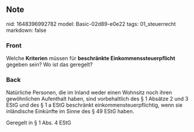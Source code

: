 ## Note
nid: 1648396992782
model: Basic-02d89-e0e22
tags: 01_steuerrecht
markdown: false

### Front
Welche <b>Kriterien</b> müssen für <b>beschränkte
Einkommenssteuerpflicht</b> gegeben sein? Wo ist das geregelt?

### Back
Natürliche Personen, die im Inland weder einen Wohnsitz noch ihren gewöhnlichen Aufenthalt haben, sind vorbehaltlich des § 1 Absätze 2 und 3 EStG und des § 1 a EStG beschränkt einkommensteuerpflichtig, wenn sie inländische Einkünfte im Sinne des § 49 EStG haben.

Geregelt in § 1 Abs. 4 EStG
